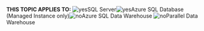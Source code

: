 <Token>**THIS TOPIC APPLIES TO:** ![yes](media/yes.png)SQL Server![yes](media/yes.png)Azure SQL Database (Managed Instance only)![no](media/no.png)Azure SQL Data Warehouse ![no](media/no.png)Parallel Data Warehouse </Token>